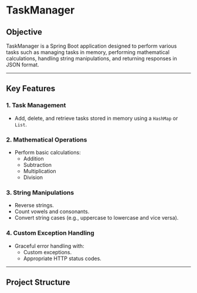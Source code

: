 # TaskManager

## Objective
TaskManager is a Spring Boot application designed to perform various tasks such as managing tasks in memory, performing mathematical calculations, handling string manipulations, and returning responses in JSON format.

---

## Key Features

### 1. Task Management
- Add, delete, and retrieve tasks stored in memory using a `HashMap` or `List`.

### 2. Mathematical Operations
- Perform basic calculations:
  - Addition
  - Subtraction
  - Multiplication
  - Division

### 3. String Manipulations
- Reverse strings.
- Count vowels and consonants.
- Convert string cases (e.g., uppercase to lowercase and vice versa).

### 4. Custom Exception Handling
- Graceful error handling with:
  - Custom exceptions.
  - Appropriate HTTP status codes.

---

## Project Structure

